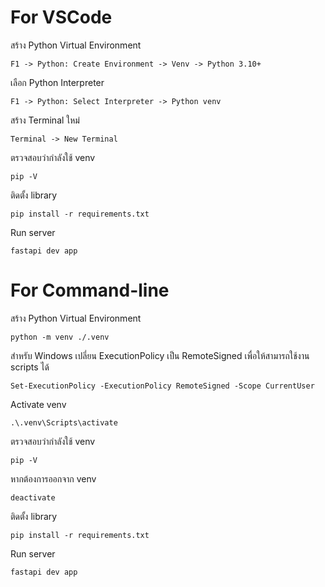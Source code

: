 # For VSCode
สร้าง Python Virtual Environment
```
F1 -> Python: Create Environment -> Venv -> Python 3.10+
```

เลือก Python Interpreter
```
F1 -> Python: Select Interpreter -> Python venv
```

สร้าง Terminal ใหม่
```
Terminal -> New Terminal
```

ตรวจสอบว่ากำลังใช้ venv
```
pip -V
```

ติดตั้ง library
```
pip install -r requirements.txt
```

Run server
```
fastapi dev app
```

# For Command-line
สร้าง Python Virtual Environment
```
python -m venv ./.venv
```

สำหรับ Windows เปลี่ยน ExecutionPolicy เป็น RemoteSigned เพื่อให้สามารถใช้งาน scripts ได้
```
Set-ExecutionPolicy -ExecutionPolicy RemoteSigned -Scope CurrentUser
```

Activate venv
```
.\.venv\Scripts\activate
```

ตรวจสอบว่ากำลังใช้ venv
```
pip -V
```

หากต้องการออกจาก venv
```
deactivate
```

ติดตั้ง library
```
pip install -r requirements.txt
```

Run server
```
fastapi dev app
```